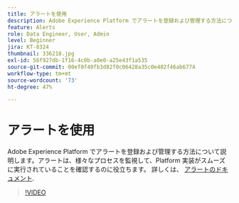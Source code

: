 ```yaml
---
title: アラートを使用
description: Adobe Experience Platform でアラートを登録および管理する方法について説明します。アラートは、様々なプロセスを監視して、Platform 実装がスムーズに実行されていることを確認するのに役立ちます。
feature: Alerts
role: Data Engineer, User, Admin
level: Beginner
jira: KT-8324
thumbnail: 336218.jpg
exl-id: 56f927db-1f16-4c0b-a0e0-a25e43f1a535
source-git-commit: 00ef0f40fb3d82f0c06428a35c0e402f46ab6774
workflow-type: tm+mt
source-wordcount: '73'
ht-degree: 47%

---
```


# アラートを使用

Adobe Experience Platform でアラートを登録および管理する方法について説明します。アラートは、様々なプロセスを監視して、Platform 実装がスムーズに実行されていることを確認するのに役立ちます。 詳しくは、 [アラートのドキュメント](https://experienceleague.adobe.com/docs/experience-platform/observability/alerts/overview.html?lang=ja).

>[!VIDEO](https://video.tv.adobe.com/v/336218?learn=on)
